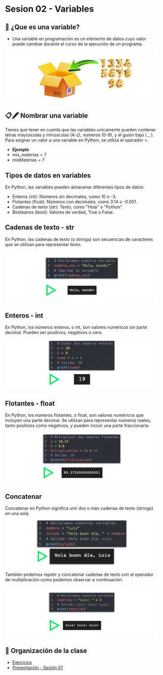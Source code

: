 # Sesion 02 - Variables

## 📢 ¿Que es una variable?
- Una variable en programación es un elemento de datos cuyo valor puede cambiar 
durante el curso de la ejecución de un programa.

![Variable](img/variable01.png)

## 📋🖋 Nombrar una variable
Tienes que tener en cuenta que las variables unicamente pueden contener letras mayúsculas y minúsculas (A-z), números (0-9), y el guión bajo ( _ ).
<br>Para asignar un valor a una variable en Python, se utiliza el operador =.
- **Ejemplo**
- mis_materias = 7
- misMaterias = 7

## Tipos de datos en variables

En Python, las variables pueden almacenar diferentes tipos de datos:

* Enteros (int): Números sin decimales, como 10 o -3.
* Flotantes (float): Números con decimales, como 3.14 o -0.001.
* Cadenas de texto (str): Texto, como "Hola" o "Python".
* Booleanos (bool): Valores de verdad, True o False.

## Cadenas de texto - str
En Python, las cadenas de texto (o strings) son secuencias de caracteres que se utilizan para representar texto.

![Sumar números](img/string.png)

## Enteros - int
En Python, los números enteros, o int, son valores numéricos sin parte decimal. Pueden ser positivos, negativos o cero.

![Sumar números](img/suma-numeros.png)

## Flotantes - float
En Python, los números flotantes, o float, son valores numéricos que incluyen una parte decimal. Se utilizan para representar números reales, tanto positivos como negativos, y pueden incluir una parte fraccionaria.

![Sumar números](img/flotantes.png)

## Concatenar

Concatenar en Python significa unir dos o más cadenas de texto (strings) en una sola.
![Variable](img/concatenacion-texto.png)

También podemos repetir y concatenar cadenas de texto con el operador de multiplicación como podemos observar a continuación.

![Variable](img/multiplicacion-concatenacion.png)

## 📝 Organización de la clase

- [Ejercicios](ejercicios.py)
- [Presentación - Sesión 07](presentacion/Sesion-07.pptx)